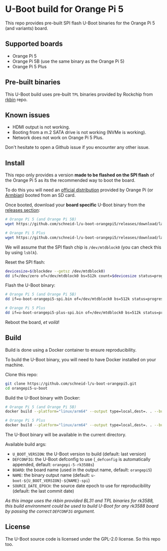 # U-Boot build for Orange Pi 5

This repo provides pre-built SPI flash U-Boot binaries for the Orange Pi 5 (and variants) board.

## Supported boards

- Orange Pi 5
- Orange Pi 5B (use the same binary as the Orange Pi 5)
- Orange Pi 5 Plus

## Pre-built binaries

This U-Boot build uses pre-built `TPL` binaries provided by Rockchip from [rkbin](https://github.com/rockchip-linux/rkbin) repo.

## Known issues

- HDMI output is not working.
- Booting from a m.2 SATA drive is not working (NVMe is working).
- Network does not work on Orange Pi 5 Plus.

Don't hesitate to open a Github issue if you encounter any other issue.

## Install

This repo only provides a version **made to be flashed on the SPI flash** of the Orange Pi 5 as its the recommended way to boot the board.

To do this you will need an [official distribution](http://www.orangepi.org/html/hardWare/computerAndMicrocontrollers/service-and-support/Orange-pi-5.html) provided by Orange Pi (or [Armbian](https://www.armbian.com/orangepi-5/)) booted from an SD card.

Once booted, download your **board specific** U-Boot binary from the [releases section](https://github.com/schneid-l/u-boot-orangepi5/releases):

```bash
# Orange Pi 5 (and Orange Pi 5B)
wget https://github.com/schneid-l/u-boot-orangepi5/releases/download/latest/u-boot-orangepi5-spi.bin

# Orange Pi 5 Plus
wget https://github.com/schneid-l/u-boot-orangepi5/releases/download/latest/u-boot-orangepi5-plus-spi.bin
```

We will assume that the SPI flash chip is `/dev/mtdblock0` (you can check this by using `lsblk`).

Reset the SPI flash:

```bash
devicesize=$(blockdev --getsz /dev/mtdblock0)
dd if=/dev/zero of=/dev/mtdblock0 bs=512k count=$devicesize status=progress && sync
```

Flash the U-Boot binary:

```bash
# Orange Pi 5 (and Orange Pi 5B)
dd if=u-boot-orangepi5-spi.bin of=/dev/mtdblock0 bs=512k status=progress && sync

# Orange Pi 5 Plus
dd if=u-boot-orangepi5-plus-spi.bin of=/dev/mtdblock0 bs=512k status=progress && sync
```

Reboot the board, _et voilà_!

## Build

Build is done using a Docker container to ensure reproducibility.

To build the U-Boot binary, you will need to have Docker installed on your machine.

Clone this repo:

```bash
git clone https://github.com/schneid-l/u-boot-orangepi5.git
cd orangepi5-u-boot
```

Build the U-Boot binary with Docker:

```bash
# Orange Pi 5 (and Orange Pi 5B)
docker build --platform="linux/arm64" --output type=local,dest=. . --build-arg DEFCONFIG=orangepi-5-rk3588s

# Orange Pi 5 Plus
docker build --platform="linux/arm64" --output type=local,dest=. . --build-arg DEFCONFIG=orangepi-5-plus-rk3588
```

The U-Boot binary will be available in the current directory.

Available build args:

- `U_BOOT_VERSION`: the U-Boot version to build (default: last version)
- `DEFCONFIG`: the U-Boot defconfig to use (`_defconfig` is automatically appended, default: `orangepi-5-rk3588s`)
- `BOARD`: the board name (used in the output name, default: `orangepi5`)
- `NAME`: the binary output name (default: `u-boot-${U_BOOT_VERSION}-${NAME}-spi`)
- `SOURCE_DATE_EPOCH`: the source date epoch to use for reproducibility (default: the last commit date)

_As this image uses the rkbin provided BL31 and TPL binaries for rk3588, this build environment could be used to build U-Boot for any rk3588 board by passing the correct `DEFCONFIG` argument._

## License

The U-Boot source code is licensed under the GPL-2.0 license. So this repo too.
